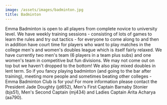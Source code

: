```yaml
---
image: /assets/images/badminton.jpg
title: Badminton
---
```


Emma Badminton is open to all players from complete novice to university level. We have weekly training sessions - consisting of lots of games to learn the rules and try out tactics - for everyone to come along to and then in addition have court time for players who want to play matches in the college men's and women's doubles league which is itself fairly relaxed. We have currently two men's team (6 players in a team plus subs) and one women's team in competitive but fun divisions. We may not come out on top but we haven't dropped to the bottom! We also play mixed doubles in lent term. So if you fancy playing badminton (and going to the bar after training), meeting more people and sometimes beating other colleges - Emma Badminton Club is for you!
For more information please contact the President Jade Doughty (jd652), Men's First Captain Barnaby Stonier (bjs51), Men's Second Captain (mj434) and Ladies Captain Arita Acharya (aa790).
